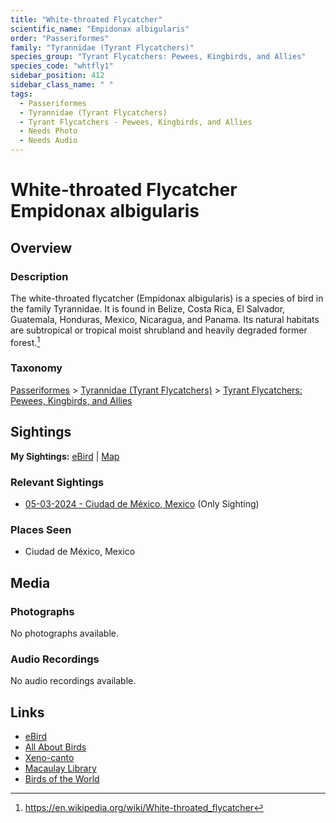 ```yaml
---
title: "White-throated Flycatcher"
scientific_name: "Empidonax albigularis"
order: "Passeriformes"
family: "Tyrannidae (Tyrant Flycatchers)"
species_group: "Tyrant Flycatchers: Pewees, Kingbirds, and Allies"
species_code: "whtfly1"
sidebar_position: 412
sidebar_class_name: " "
tags: 
  - Passeriformes
  - Tyrannidae (Tyrant Flycatchers)
  - Tyrant Flycatchers - Pewees, Kingbirds, and Allies
  - Needs Photo
  - Needs Audio
---
```


# White-throated Flycatcher <span className='sci_name'>Empidonax albigularis</span>

## Overview

### Description
The white-throated flycatcher (Empidonax albigularis) is a species of bird in the family Tyrannidae. It is found in Belize, Costa Rica, El Salvador, Guatemala, Honduras, Mexico, Nicaragua, and Panama. Its natural habitats are subtropical or tropical moist shrubland and heavily degraded former forest.[^1]

[^1]: https://en.wikipedia.org/wiki/White-throated_flycatcher

### Taxonomy
[Passeriformes](/tags/passeriformes) > [Tyrannidae (Tyrant Flycatchers)](/tags/tyrannidae-tyrant-flycatchers) > [Tyrant Flycatchers: Pewees, Kingbirds, and Allies](/tags/tyrant-flycatchers-pewees-kingbirds-and-allies)


## Sightings

**My Sightings:** [eBird](https://ebird.org/lifelist?r=world&time=life&spp=whtfly1) | [Map](/map?species_code=whtfly1)

### Relevant Sightings

* [05-03-2024 - Ciudad de México, Mexico](https://ebird.org/checklist/S171944247) (Only Sighting)

### Places Seen

* Ciudad de México, Mexico



## Media
### Photographs
No photographs available.

### Audio Recordings
No audio recordings available.

## Links
* [eBird](https://ebird.org/species/whtfly1) 
* [All About Birds](https://www.allaboutbirds.org/guide/whtfly1) 
* [Xeno-canto](https://www.xeno-canto.org/species/empidonax-albigularis) 
* [Macaulay Library](https://search.macaulaylibrary.org/catalog?taxonCode=whtfly1&sort=rating_rank_desc)
* [Birds of the World](https://birdsoftheworld.org/bow/species/whtfly1)
